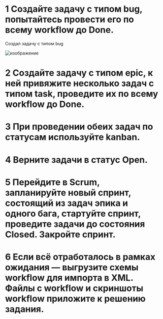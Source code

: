 # 1    Создайте задачу с типом bug, попытайтесь провести его по всему workflow до Done.
Создал задачу с типом bug

![изображение](https://github.com/IOSorokin/CICD/assets/148979909/9e06b034-1e83-491e-9358-a3af00db8e2c)




# 2    Создайте задачу с типом epic, к ней привяжите несколько задач с типом task, проведите их по всему workflow до Done.
# 3    При проведении обеих задач по статусам используйте kanban.
# 4    Верните задачи в статус Open.
# 5    Перейдите в Scrum, запланируйте новый спринт, состоящий из задач эпика и одного бага, стартуйте спринт, проведите задачи до состояния Closed. Закройте спринт.
# 6    Если всё отработалось в рамках ожидания — выгрузите схемы workflow для импорта в XML. Файлы с workflow и скриншоты workflow приложите к решению задания.

